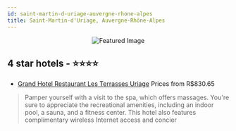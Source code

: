 ```yaml
---
id: saint-martin-d-uriage-auvergne-rhone-alpes
title: Saint-Martin-d'Uriage, Auvergne-Rhône-Alpes
---
```


<center><img src="https://i.travelapi.com/hotels/5000000/4980000/4974000/4973937/a5c83903_z.jpg" alt="Featured Image" /></center>


##  4 star hotels - ⭐️⭐️⭐️⭐️

-    [Grand Hotel Restaurant Les Terrasses Uriage](https://us.hurb.com/hotels/saint-martin-d-uriage/grand-hotel-restaurant-les-terrasses-uriage-JNP-JP447142?cmp=18055) Prices from R$830.65
   > Pamper yourself with a visit to the spa, which offers massages. You're sure to appreciate the recreational amenities, including an indoor pool, a sauna, and a fitness center. This hotel also features complimentary wireless Internet access and concier
